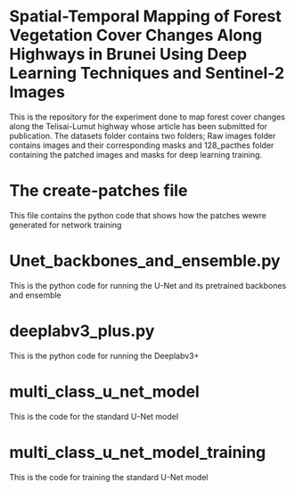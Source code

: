 # Spatial-Temporal Mapping of Forest Vegetation Cover Changes Along Highways in Brunei Using Deep Learning Techniques and Sentinel-2 Images  
This is the repository for the experiment done to map forest cover changes along the Telisai-Lumut highway whose article has been submitted for publication.
The datasets folder contains two folders; Raw images folder contains images and their corresponding masks and 128_pacthes folder containing the patched images and masks for deep learning training.
# The create-patches file
This file contains the python code that shows how the patches wewre generated for network training
# Unet_backbones_and_ensemble.py
This is the python code for running the U-Net and its pretrained backbones and ensemble
# deeplabv3_plus.py
This is the python code for running the Deeplabv3+
# multi_class_u_net_model
This is the code for the standard U-Net model
# multi_class_u_net_model_training
This is the code for training the standard U-Net model

